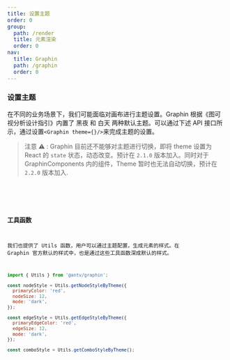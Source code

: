 ```yaml
---
title: 设置主题
order: 0
group:
  path: /render
  title: 元素渲染
  order: 0
nav:
  title: Graphin
  path: /graphin
  order: 0
---
```


### 设置主题

在不同的业务场景下，我们可能面临对画布进行主题设置。Graphin 根据《图可视分析设计指引》内置了 黑夜 和 白天 两种默认主题。可以通过下述 API 接口所示，通过设置`<Graphin theme={}/>`来完成主题的设置。

> 注意 ⚠️ : Graphin 目前还不能够对主题进行切换，即将 theme 设置为 React 的 `state` 状态，动态改变。预计在 `2.1.0` 版本加入。同时对于 GraphinComponents 内的组件，Theme 暂时也无法自动切换，预计在 `2.2.0` 版本加入.

<code src='./setting.tsx'>

<API src='../../interface/theme.ts'>

### 工具函数

我们也提供了 Utils 函数，用户可以通过主题配置，生成元素的样式。在 Graphin 官方默认的样式中，也是通过这些工具函数深成默认的样式。

```jsx | pure
import { Utils } from '@antv/graphin';

const nodeStyle = Utils.getNodeStyleByTheme({
  primaryColor: 'red',
  nodeSize: 12,
  mode: 'dark',
});

const edgeStyle = Utils.getEdgeStyleByTheme({
  primaryEdgeColor: 'red',
  edgeSize: 12,
  mode: 'dark',
});

const comboStyle = Utils.getComboStyleByTheme();
```
